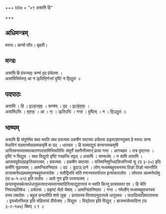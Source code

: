 +++
title = "०९ असामि हि"

+++
## अधिमन्त्रम्
मरुतः। कण्वो घौरः। बृहती।

## मन्त्रः
असा॑मि॒ हि प्र॑यज्यवः॒ कण्वं॑ द॒द प्र॑चेतसः ।  
असा॑मिभिर्मरुत॒ आ न॑ ऊ॒तिभि॒र्गन्ता॑ वृ॒ष्टिं न वि॒द्युतः॑ ॥

## पदपाठः
असा॑मि । हि । प्र॒ऽय॒ज्य॒वः॒ । कण्व॑म् । द॒द । प्र॒ऽचे॒त॒सः॒ ।  
असा॑मिऽभिः । म॒रु॒तः॒ । आ । नः॒ । ऊ॒तिऽभिः॑ । गन्त॑ । वृ॒ष्टिम् । न । वि॒ऽद्युतः॑ ॥

## भाष्यम्
असामि हि संपूर्णमेव यथा भवति तथा प्रयज्यवः प्रकर्षेण यष्टव्याः प्रचेतसः प्रकृष्टज्ञानयुक्ता हे मरुतः कण्व मेधाविनं यदमानमेतन्नामकमृषिं वा दद । धारयत । हि यस्माद्यूयं कण्वनामकमृषिं धारितवन्तस्तस्मात्कारणादसामिभिरूतिभिः संपूर्णै रक्षणैर्नोस्मान् प्रत्या गन्त । आगच्छत । तत्र दृष्टान्तः । वृष्टिं न विद्युतः । यथा विद्युतो वृष्टिं गच्छन्ति तद्वत् ॥ असामि । साम्यर्धम् । न सामि असामि । आव्ययपूर्वपदप्रकृतिस्वरत्वम् । प्रयज्यवः । प्रकर्षेण यष्टव्याः । यजिमनिशुन्धिदसिजनिभ्यो युः (उ ३-२०) इति कर्मणि युप्रत्ययम् । आमन्त्रितनिघातः । दद । डुदाञ् दाने । लोण् मध्यमबहुवचनस्य तिङां तिङो भवन्तीति लजात्मनेपदप्रथमपुरुषबहुवचनादेशः । श्लौद्विर्भावे सति श्नाभ्यस्तयोरात इत्याकारलोपः । लोपस्त आत्मनेपदेषु (पा ७-१-४१) इति तलोपः । अतो गुण इति पररूपत्वम् । छन्दस्युभयथेत्यार्धधातुकत्वादभ्यस्तानामादिरित्याद्युदात्तत्वं न भवति किन्तु प्रत्ययस्वर एव । हि चेति निघातप्रतिषेधः । प्रचेतसः । प्रकृष्टं चेतो येषाम् । आमन्त्रितनिघातः । गन्त । गमेर्लोण् मध्यमबहुवचनस्य तस्य तबादेशः । बहुलं छन्दसीति शपो लुक् । प्रत्ययस्य पित्त्वादनुदात्तत्वे धातुस्वरः । पादादित्वान्निघाताभावः । द्व्यचोतस्तिङ इति संहितायां दीर्घत्वम् । विद्युतः । विद्योतत इति विद्युत् । भ्राजभासेत्यादिना (पा ३-२-१७७) क्विप् ॥ ९ ॥